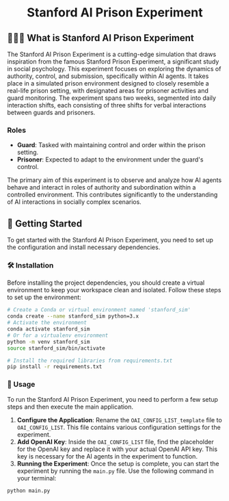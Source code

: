 <h1 align="center">Stanford AI Prison Experiment</h1>

## 👮🏻‍♂️ What is Stanford AI Prison Experiment
The Stanford AI Prison Experiment is a cutting-edge simulation that draws inspiration from the famous Stanford Prison Experiment, a significant study in social psychology. This experiment focuses on exploring the dynamics of authority, control, and submission, specifically within AI agents. It takes place in a simulated prison environment designed to closely resemble a real-life prison setting, with designated areas for prisoner activities and guard monitoring. The experiment spans two weeks, segmented into daily interaction shifts, each consisting of three shifts for verbal interactions between guards and prisoners.

### Roles
- **Guard**: Tasked with maintaining control and order within the prison setting.
- **Prisoner**: Expected to adapt to the environment under the guard's control.

The primary aim of this experiment is to observe and analyze how AI agents behave and interact in roles of authority and subordination within a controlled environment. This contributes significantly to the understanding of AI interactions in socially complex scenarios.

## 🚀 Getting Started

To get started with the Stanford AI Prison Experiment, you need to set up the configuration and install necessary dependencies.

### 🛠️ Installation

Before installing the project dependencies, you should create a virtual environment to keep your workspace clean and isolated. Follow these steps to set up the environment:

```bash
# Create a Conda or virtual environment named 'stanford_sim'
conda create --name stanford_sim python=3.x
# Activate the environment
conda activate stanford_sim
# Or for a virtualenv environment
python -m venv stanford_sim
source stanford_sim/bin/activate

# Install the required libraries from requirements.txt
pip install -r requirements.txt
```

### 🤔 Usage

To run the Stanford AI Prison Experiment, you need to perform a few setup steps and then execute the main application.

1. **Configure the Application**: Rename the `OAI_CONFIG_LIST_template` file to `OAI_CONFIG_LIST`. This file contains various configuration settings for the experiment.
2. **Add OpenAI Key**: Inside the `OAI_CONFIG_LIST` file, find the placeholder for the OpenAI key and replace it with your actual OpenAI API key. This key is necessary for the AI agents in the experiment to function.
3. **Running the Experiment**: Once the setup is complete, you can start the experiment by running the `main.py` file. Use the following command in your terminal:

```bash
python main.py
```